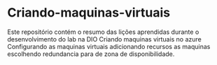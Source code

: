 # Criando-maquinas-virtuais
Este repositório contém o resumo das lições aprendidas durante o desenvolvimento do lab na DIO
Criando maquinas virtuais no azure
Configurando as maquinas virtuais
adicionando recursos as maquinas
escolhendo redundancia para de zona de disponibilidade.
